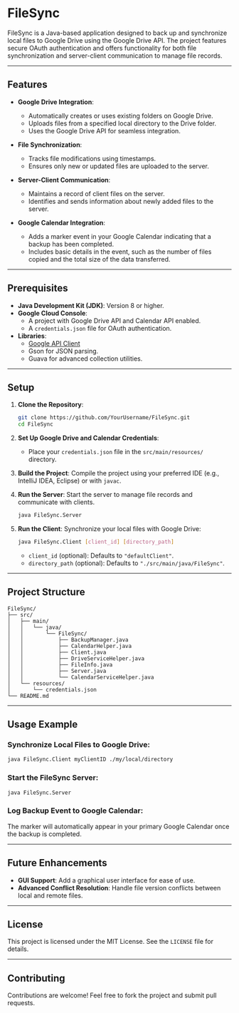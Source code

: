 # **FileSync**

FileSync is a Java-based application designed to back up and synchronize local files to Google Drive using the Google Drive API. The project features secure OAuth authentication and offers functionality for both file synchronization and server-client communication to manage file records.

---

## **Features**

- **Google Drive Integration**:
  - Automatically creates or uses existing folders on Google Drive.
  - Uploads files from a specified local directory to the Drive folder.
  - Uses the Google Drive API for seamless integration.

- **File Synchronization**:
  - Tracks file modifications using timestamps.
  - Ensures only new or updated files are uploaded to the server.

- **Server-Client Communication**:
  - Maintains a record of client files on the server.
  - Identifies and sends information about newly added files to the server.

- **Google Calendar Integration**:
  - Adds a marker event in your Google Calendar indicating that a backup has been completed.
  - Includes basic details in the event, such as the number of files copied and the total size of the data transferred.

---

## **Prerequisites**

- **Java Development Kit (JDK)**: Version 8 or higher.
- **Google Cloud Console**:
  - A project with Google Drive API and Calendar API enabled.
  - A `credentials.json` file for OAuth authentication.
- **Libraries**:
  - [Google API Client](https://developers.google.com/api-client-library/java)
  - Gson for JSON parsing.
  - Guava for advanced collection utilities.

---

## **Setup**

1. **Clone the Repository**:
   ```bash
   git clone https://github.com/YourUsername/FileSync.git
   cd FileSync
   ```

2. **Set Up Google Drive and Calendar Credentials**:
   - Place your `credentials.json` file in the `src/main/resources/` directory.

3. **Build the Project**:
   Compile the project using your preferred IDE (e.g., IntelliJ IDEA, Eclipse) or with `javac`.

4. **Run the Server**:
   Start the server to manage file records and communicate with clients.
   ```bash
   java FileSync.Server
   ```

5. **Run the Client**:
   Synchronize your local files with Google Drive:
   ```bash
   java FileSync.Client [client_id] [directory_path]
   ```
   - `client_id` (optional): Defaults to `"defaultClient"`.
   - `directory_path` (optional): Defaults to `"./src/main/java/FileSync"`.
---

## **Project Structure**

```
FileSync/
├── src/
│   ├── main/
│   │   └── java/
│   │       └── FileSync/
│   │           ├── BackupManager.java
│   │           ├── CalendarHelper.java
│   │           ├── Client.java
│   │           ├── DriveServiceHelper.java
│   │           ├── FileInfo.java
│   │           ├── Server.java
│   │           └── CalendarServiceHelper.java
│   └── resources/
│       └── credentials.json
└── README.md
```

---

## **Usage Example**

### Synchronize Local Files to Google Drive:
```bash
java FileSync.Client myClientID ./my/local/directory
```

### Start the FileSync Server:
```bash
java FileSync.Server
```

### Log Backup Event to Google Calendar:
The marker will automatically appear in your primary Google Calendar once the backup is completed.

---

## **Future Enhancements**

- **GUI Support**: Add a graphical user interface for ease of use.
- **Advanced Conflict Resolution**: Handle file version conflicts between local and remote files.

---

## **License**

This project is licensed under the MIT License. See the `LICENSE` file for details.

---

## **Contributing**

Contributions are welcome! Feel free to fork the project and submit pull requests.
